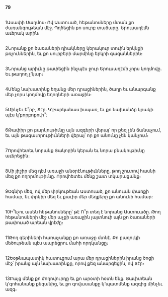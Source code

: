 **79**

\
1Ասափի Սաղմոս։ Ով Աստուած, հեթանոսները մտան քո ժառանգութեան մէջ. Պղծեցին քո սուրբ տաճարը. Երուսաղէմն աւերակ արին։

\
2Նորանք քո ծառաների դիակները կերակուր տուին երկնքի թռչուններին, եւ քո սուրբերի մարմինը երկրի գազաններին։

\
3Նորանց արիւնը թափեցին ինչպէս ջուր Երուսաղէմի չորս կողմովը. Եւ թաղող չ’կար։

\
4Մենք նախատինք եղանք մեր դրացիներին, ծաղր եւ անարգանք մեր չորս կողմովը եղողների առաջին։

\
5Մինչեւ ե՞րբ, Տէր. Կ’բարկանաս իսպառ, եւ քո նախանձը կրակի պէս կ’բորբոքուի՞։

\
6Թափիր քո բարկութիւնը այն ազգերի վերայ՝ որ քեզ չեն ճանաչում, եւ այն թագաւորութիւնների վերայ՝ որ քո անունը չեն կանչում։

\
7Որովհետեւ նորանք Յակոբին կերան եւ նորա բնակութիւնը աւերեցին։

\
8Մի յիշիր մեզ դէմ առաջի անօրէնութիւնները, թող շուտով հասնի մեզ քո ողորմութիւնը. Որովհետեւ մենք շատ տկարացանք։

\
9Օգնիր մեզ, ով մեր փրկութեան Աստուած, քո անուան փառքի համար, եւ փրկիր մեզ եւ քաւիր մեր մեղքերը քո անունի համար։

\
10Ի՞նչու ասեն հեթանոսները՝ թէ Ո՞ր տեղ է նորանց Աստուածը. Թող հեթանոսների մէջ մեր աչքի առաջին յայտնուի այն քո ծառաների թափուած արեան վրէժը։

\
11Թող գերիների հառաչանքը քո առաջը մտնէ. Քո բազուկի մեծութեան պէս ապրեցրու մահի որդկանցը։

\
12Եօթնապատիկ հատուցում արա մեր դրացիներին իրանց ծոցի մէջ՝ իրանց այն նախատինքը, որով քեզ անարգեցին, ով Տէր։

\
13Բայց մենք քո ժողովուրդը եւ քո արօտի հօտն ենք. Յաւիտեան կ’գոհանանք քեզանից, եւ քո գովասանքը կ’պատմենք ազգից մինչեւ ազգ։
